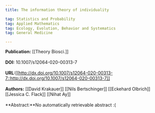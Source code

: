 ```yaml
---
title: The information theory of individuality

tag: Statistics and Probability 
tag: Applied Mathematics 
tag: Ecology, Evolution, Behavior and Systematics 
tag: General Medicine

---
```


**Publication:** [[Theory Biosci.]]<br><br>**DOI:** 10.1007/s12064-020-00313-7                                       
<br>**URL:**[[http://dx.doi.org/10.1007/s12064-020-00313-7::http://dx.doi.org/10.1007/s12064-020-00313-7]]<br><br>**Authors:** [[David Krakauer]] [[Nils Bertschinger]] [[Eckehard Olbrich]] [[Jessica C. Flack]] [[Nihat Ay]] <br><br>**Abstract:**No automatically retrievable abstract :(

